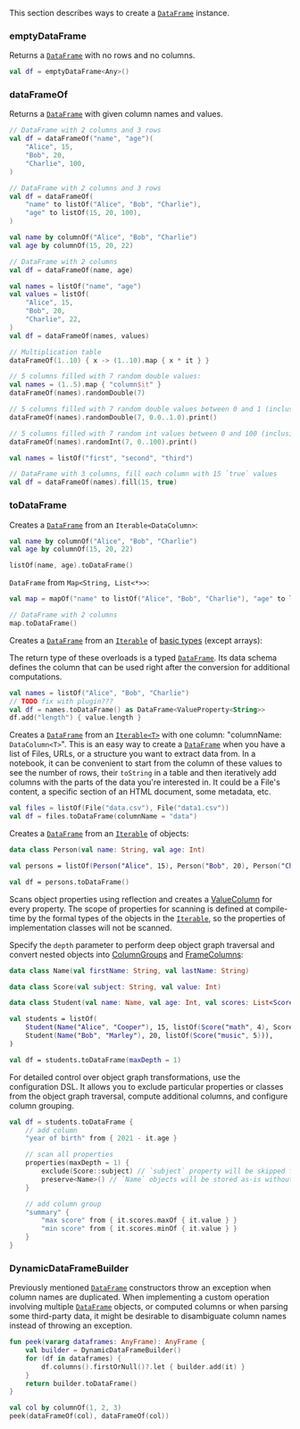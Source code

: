 [//]: # (title: Create DataFrame)
<!---IMPORT org.jetbrains.kotlinx.dataframe.samples.api.Create-->

This section describes ways to create a [`DataFrame`](DataFrame.md) instance.

### emptyDataFrame

Returns a [`DataFrame`](DataFrame.md) with no rows and no columns.

<!---FUN createEmptyDataFrame-->

```kotlin
val df = emptyDataFrame<Any>()
```

<!---END-->

### dataFrameOf

Returns a [`DataFrame`](DataFrame.md) with given column names and values.

<!---FUN createDataFrameOf-->

```kotlin
// DataFrame with 2 columns and 3 rows
val df = dataFrameOf("name", "age")(
    "Alice", 15,
    "Bob", 20,
    "Charlie", 100,
)
```

<!---END-->

<!---FUN createDataFrameOfPairs-->

```kotlin
// DataFrame with 2 columns and 3 rows
val df = dataFrameOf(
    "name" to listOf("Alice", "Bob", "Charlie"),
    "age" to listOf(15, 20, 100),
)
```

<!---END-->

<!---FUN createDataFrameFromColumns-->

```kotlin
val name by columnOf("Alice", "Bob", "Charlie")
val age by columnOf(15, 20, 22)

// DataFrame with 2 columns
val df = dataFrameOf(name, age)
```

<!---END-->

<!---FUN createDataFrameFromNamesAndValues-->

```kotlin
val names = listOf("name", "age")
val values = listOf(
    "Alice", 15,
    "Bob", 20,
    "Charlie", 22,
)
val df = dataFrameOf(names, values)
```

<!---END-->

<!---FUN createDataFrameWithFill-->

```kotlin
// Multiplication table
dataFrameOf(1..10) { x -> (1..10).map { x * it } }
```

<!---END-->

<!---FUN createDataFrameWithRandom-->

```kotlin
// 5 columns filled with 7 random double values:
val names = (1..5).map { "column$it" }
dataFrameOf(names).randomDouble(7)

// 5 columns filled with 7 random double values between 0 and 1 (inclusive)
dataFrameOf(names).randomDouble(7, 0.0..1.0).print()

// 5 columns filled with 7 random int values between 0 and 100 (inclusive)
dataFrameOf(names).randomInt(7, 0..100).print()
```

<!---END-->

<!---FUN createDataFrameFillConstant-->

```kotlin
val names = listOf("first", "second", "third")

// DataFrame with 3 columns, fill each column with 15 `true` values
val df = dataFrameOf(names).fill(15, true)
```

<!---END-->

### toDataFrame

Creates a [`DataFrame`](DataFrame.md) from an `Iterable<DataColumn>`:

<!---FUN createDataFrameFromIterable-->

```kotlin
val name by columnOf("Alice", "Bob", "Charlie")
val age by columnOf(15, 20, 22)

listOf(name, age).toDataFrame()
```

<!---END-->

`DataFrame` from `Map<String, List<*>>`:

<!---FUN createDataFrameFromMap-->

```kotlin
val map = mapOf("name" to listOf("Alice", "Bob", "Charlie"), "age" to listOf(15, 20, 22))

// DataFrame with 2 columns
map.toDataFrame()
```

<!---END-->

Creates a [`DataFrame`](DataFrame.md) from an [`Iterable`](https://kotlinlang.org/api/latest/jvm/stdlib/kotlin.collections/-iterable/) of [basic types](https://kotlinlang.org/docs/basic-types.html) (except arrays):

The return type of these overloads is a typed [`DataFrame`](DataFrame.md).
Its data schema defines the column that can be used right after the conversion for additional computations.

<!---FUN readDataFrameFromValues-->

```kotlin
val names = listOf("Alice", "Bob", "Charlie")
// TODO fix with plugin???
val df = names.toDataFrame() as DataFrame<ValueProperty<String>>
df.add("length") { value.length }
```

<!---END-->

Creates a [`DataFrame`](DataFrame.md) from an [`Iterable<T>`](https://kotlinlang.org/api/latest/jvm/stdlib/kotlin.collections/-iterable/) with one column:
"columnName: `DataColumn<T>`".
This is an easy way to create a [`DataFrame`](DataFrame.md) when you have a list of Files, URLs, or a structure
you want to extract data from.
In a notebook,
it can be convenient to start from the column of these values to see the number of rows, their `toString` in a table
and then iteratively add columns with the parts of the data you're interested in.
It could be a File's content, a specific section of an HTML document, some metadata, etc.

<!---FUN toDataFrameColumn-->

```kotlin
val files = listOf(File("data.csv"), File("data1.csv"))
val df = files.toDataFrame(columnName = "data")
```

<!---END-->

Creates a [`DataFrame`](DataFrame.md) from an [`Iterable`](https://kotlinlang.org/api/latest/jvm/stdlib/kotlin.collections/-iterable/) of objects:

<!---FUN readDataFrameFromObject-->

```kotlin
data class Person(val name: String, val age: Int)

val persons = listOf(Person("Alice", 15), Person("Bob", 20), Person("Charlie", 22))

val df = persons.toDataFrame()
```

<!---END-->

Scans object properties using reflection and creates a [ValueColumn](DataColumn.md#valuecolumn) for every property. 
The scope of properties for scanning is defined at compile-time by the formal types of the objects in the [`Iterable`](https://kotlinlang.org/api/latest/jvm/stdlib/kotlin.collections/-iterable/),
so the properties of implementation classes will not be scanned.

Specify the `depth` parameter to perform deep object graph traversal
and convert nested objects into [ColumnGroups](DataColumn.md#columngroup) and [FrameColumns](DataColumn.md#framecolumn):

<!---FUN readDataFrameFromDeepObject-->

```kotlin
data class Name(val firstName: String, val lastName: String)

data class Score(val subject: String, val value: Int)

data class Student(val name: Name, val age: Int, val scores: List<Score>)

val students = listOf(
    Student(Name("Alice", "Cooper"), 15, listOf(Score("math", 4), Score("biology", 3))),
    Student(Name("Bob", "Marley"), 20, listOf(Score("music", 5))),
)

val df = students.toDataFrame(maxDepth = 1)
```

<!---END-->

For detailed control over object graph transformations, use the configuration DSL.
It allows you to exclude particular properties or classes from the object graph traversal,
compute additional columns, and configure column grouping.

<!---FUN readDataFrameFromDeepObjectWithExclude-->

```kotlin
val df = students.toDataFrame {
    // add column
    "year of birth" from { 2021 - it.age }

    // scan all properties
    properties(maxDepth = 1) {
        exclude(Score::subject) // `subject` property will be skipped from object graph traversal
        preserve<Name>() // `Name` objects will be stored as-is without transformation into DataFrame
    }

    // add column group
    "summary" {
        "max score" from { it.scores.maxOf { it.value } }
        "min score" from { it.scores.minOf { it.value } }
    }
}
```

<!---END-->

### DynamicDataFrameBuilder

Previously mentioned [`DataFrame`](DataFrame.md) constructors throw an exception when column names are duplicated. 
When implementing a custom operation involving multiple [`DataFrame`](DataFrame.md) objects,
or computed columns or when parsing some third-party data,
it might be desirable to disambiguate column names instead of throwing an exception. 

<!---FUN duplicatedColumns-->

```kotlin
fun peek(vararg dataframes: AnyFrame): AnyFrame {
    val builder = DynamicDataFrameBuilder()
    for (df in dataframes) {
        df.columns().firstOrNull()?.let { builder.add(it) }
    }
    return builder.toDataFrame()
}

val col by columnOf(1, 2, 3)
peek(dataFrameOf(col), dataFrameOf(col))
```

<!---END-->

